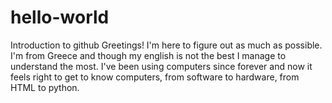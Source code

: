 # hello-world
Introduction to github
Greetings!
I'm here to figure out as much as possible.
I'm from Greece and though my english is not the best I manage to understand the most.
I've been using computers since forever and now it feels right to get to know computers, from software to hardware, from HTML to python. 
